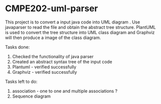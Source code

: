 # CMPE202-uml-parser

This project is to convert a input java code into UML diagram . Use javaparser to read the file and obtain the abstract tree structure. PlantUML is used to convert the tree structure into UML class diagram and Graphviz will then produce a image of the class diagram.

Tasks done:

1) Checked the functionality of java parser
2) Created an abstract syntax tree of the input code
3) Plantuml - verified successfully
4) Graphviz - verified successfully

Tasks left to do:

1) association - one to one and multiple associations ?
2) Sequence diagram
